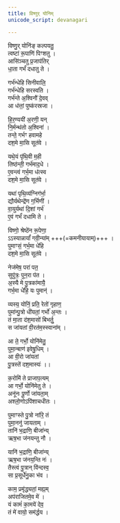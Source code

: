 ```yaml
---
title: विष्णुर् योनिम्
unicode_script: devanagari

---
```


विष्णु॒र् योनि॑ङ् कल्पयतु॒  
त्वष्टा॑ रू॒पाणि॑ पिꣳशतु ।  
आसि॑ञ्चतु प्र॒जाप॑तिर्  
धा॒ता गर्भं॑ दधातु ते ।

गर्भ॑न्धेहि सिनीवालि॒  
गर्भ॑न्धेहि सरस्वति ।  
गर्भ॑न्ते अ॒श्विनौ॑ दे॒वव्  
आ ध॑त्तां॒ पुष्क॑रस्रजा ।

हि॒र॒ण्ययी॑ अ॒रणी॒ यन्  
नि॒र्मन्थ॑तो अ॒श्विना॑ ।  
तन्ते॒ गर्भꣳ हवामहे  
दश॒मे मा॒सि सूत॑वे ।

यथे॒यं पृ॑थि॒वी म॒ही  
तिष्ठ॑न्ती॒ गर्भ॑माद॒धे ।  
ए॒वन्त्वं गर्भ॒मा ध॑त्स्व  
दश॒मे मा॒सि सूत॑वे ।

यथा॑ पृथि॒व्य॑ग्निग॑र्भा॒  
द्यौर्यथेन्द्रे॑ण ग॒र्भिणी॑ ।  
वा॒युर्यथा॑ दि॒शां गर्भ॑  
ए॒वं गर्भं॑ दधामि ते ।

विष्णो॒ श्रेष्ठे॑न रू॒पेणा॒  
ऽऽस्यान्नार्यां॑ गवी॒न्या॑म् +++(=कमनीयायाम्)+++ ।  
पुमाꣳसं॒ गर्भ॒मा धे॑हि  
दश॒मे मा॒सि सूत॑वे ।

नेज॑मेष॒ परा॑ पत॒  
सुपु॑त्रः॒ पुन॒रा प॑त ।  
अ॒स्यै मे पु॒त्रका॑मायै॒  
गर्भ॒मा धे॑हि॒ यः पुमान्॑ ।

व्यस्य॒ योनिं॒ प्रति॒ रेतो॑ गृहाण॒  
पुमा॑न्पु॒त्रो धी॑यतां॒ गर्भो॑ अ॒न्तः ।  
तं मा॒ता द॑श॒मासो॑ बिभर्तु॒  
स जा॑यतां वी॒रत॑म॒स्स्वाना॑म् ।

आ ते॒ गर्भो॒ योनि॑मेतु॒  
पुमा॒न्बाण॑ इवेषु॒धिम् ।  
आ वी॒रो जा॑यतां  
पु॒त्रस्ते॑ दश॒मास्यः॑ ।।

क॒रोमि॑ ते प्राजाप॒त्यम्  
आ गर्भो॒ योनि॑मेतु ते ।  
अनू॑नः पू॒र्णो जा॑यता॒म्  
अश्लो॒णोऽपि॑शाचधीतः ।

पुमाꣳस्ते पु॒त्रो ना॑रि॒ तं  
पुमा॒ननु॑ जायताम् ।  
तानि॑ भ॒द्राणि॒ बीजा॑न्य्  
ऋष॒भा ज॑नयन्तु नौ ।

यानि॑ भ॒द्राणि॒ बीजा॑न्य्  
ऋष॒भा ज॑नय॒न्ति नः॑ ।  
तैस्त्वं पु॒त्रान् वि॑न्दस्व॒  
सा प्र॒सूर्धे॑नु॒का भ॑व ।

काम॒ प्रमृ॑द्ध्यतां॒ मह्य॒म्  
अप॑राजितमे॒व मे॑ ।  
यं कामं॑ का॒मये॑ देव॒  
तं मे॑ वायो॒ सम॑र्द्धय ।
